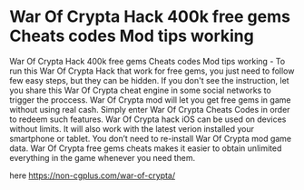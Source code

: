 # War Of Crypta Hack 400k free gems Cheats codes Mod tips working

War Of Crypta Hack 400k free gems Cheats codes Mod tips working - To run this War Of Crypta Hack that work for free gems, you just need to follow few easy steps, but they can be hidden. If you don't see the instruction, let you share this War Of Crypta cheat engine in some social networks to trigger the proccess. War Of Crypta mod will let you get free gems in game without using real cash. Simply enter War Of Crypta Cheats Codes in order to redeem such features. War Of Crypta hack iOS can be used on devices without limits. It will also work with the latest verion installed your smartphone or tablet. You don’t need to re-install War Of Crypta mod game data. War Of Crypta free gems cheats makes it easier to obtain unlimited everything in the game whenever you need them.

here https://non-cgplus.com/war-of-crypta/
